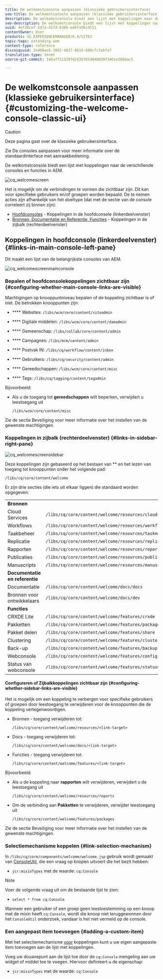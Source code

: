 ```yaml
---
title: De welkomstconsole aanpassen (klassieke gebruikersinterface)
seo-title: De welkomstconsole aanpassen (klassieke gebruikersinterface)
description: De welkomstconsole biedt een lijst met koppelingen naar de verschillende consoles en functies in AEM
seo-description: De welkomstconsole biedt een lijst met koppelingen naar de verschillende consoles en functies in AEM
uuid: 4ef20cef-2d7a-417d-b36b-ed4fa56cd511
contentOwner: User
products: SG_EXPERIENCEMANAGER/6.4/SITES
topic-tags: extending-aem
content-type: reference
discoiquuid: 2e408acb-3802-4837-8619-688cfc3abfa7
translation-type: tm+mt
source-git-commit: 14daff213297d2435765dd46039f346ce3868ac5

---
```



# De welkomstconsole aanpassen (klassieke gebruikersinterface){#customizing-the-welcome-console-classic-ui}

>[!CAUTION]
>
>Deze pagina gaat over de klassieke gebruikersinterface.
>
>Zie De consoles [](/help/sites-developing/customizing-consoles-touch.md) aanpassen voor meer informatie over de standaardinterface met aanraakbediening.

De welkomstconsole biedt een lijst met koppelingen naar de verschillende consoles en functies in AEM.

![cq_welcomescreen](assets/cq_welcomescreen.png)

Het is mogelijk om de verbindingen te vormen die zichtbaar zijn. Dit kan voor specifieke gebruikers en/of groepen worden bepaald. De te nemen acties zijn afhankelijk van het doeltype (dat met de sectie van de console correleert zij binnen zijn):

* [Hoofdconsoles](#links-in-main-console-left-pane) - Koppelingen in de hoofdconsole (linkerdeelvenster)
* [Bronnen, Documentatie en Referentie, Functies](#links-in-sidebar-right-pane) - Koppelingen in de zijbalk (rechterdeelvenster)

## Koppelingen in hoofdconsole (linkerdeelvenster) {#links-in-main-console-left-pane}

Dit maakt een lijst van de belangrijkste consoles van AEM.

![cq_welcomescreenmainconsole](assets/cq_welcomescreenmainconsole.png)

### Bepalen of hoofdconsolekoppelingen zichtbaar zijn {#configuring-whether-main-console-links-are-visible}

Machtigingen op knooppuntniveau bepalen of de koppeling zichtbaar is of niet. De betrokken knooppunten zijn:

* **** Websites: `/libs/wcm/core/content/siteadmin`

* **** Digitale middelen: `/libs/wcm/core/content/damadmin`

* **** Gemeenschap: `/libs/collab/core/content/admin`

* **** Campagnes: `/libs/mcm/content/admin`

* **** Postvak IN: `/libs/cq/workflow/content/inbox`

* **** Gebruikers: `/libs/cq/security/content/admin`

* **** Gereedschappen: `/libs/wcm/core/content/misc`

* **** Tags: `/libs/cq/tagging/content/tagadmin`

Bijvoorbeeld:

* Als u de toegang tot **gereedschappen** wilt beperken, verwijdert u leestoegang uit

   `/libs/wcm/core/content/misc`

Zie de sectie [](/help/sites-administering/security.md) Beveiliging voor meer informatie over het instellen van de gewenste machtigingen.

### Koppelingen in zijbalk (rechterdeelvenster) {#links-in-sidebar-right-pane}

![cq_welcomescreensidebar](assets/cq_welcomescreensidebar.png)

Deze koppelingen zijn gebaseerd op het bestaan van ** en het lezen van toegang tot knooppunten onder het volgende pad:

`/libs/cq/core/content/welcome`

Er zijn drie secties (die iets uit elkaar liggen) die standaard worden opgegeven:

<table> 
 <tbody> 
  <tr> 
   <td><strong>Bronnen</strong></td> 
   <td> </td> 
  </tr> 
  <tr> 
   <td> Cloud Services</td> 
   <td><code>/libs/cq/core/content/welcome/resources/cloudservices</code></td> 
  </tr> 
  <tr> 
   <td> Workflows</td> 
   <td><code>/libs/cq/core/content/welcome/resources/workflows</code></td> 
  </tr> 
  <tr> 
   <td> Taakbeheer</td> 
   <td><code>/libs/cq/core/content/welcome/resources/taskmanager</code></td> 
  </tr> 
  <tr> 
   <td> Replicatie</td> 
   <td><code>/libs/cq/core/content/welcome/resources/replication</code></td> 
  </tr> 
  <tr> 
   <td> Rapporten</td> 
   <td><code>/libs/cq/core/content/welcome/resources/reports</code></td> 
  </tr> 
  <tr> 
   <td> Publicaties</td> 
   <td><code>/libs/cq/core/content/welcome/resources/publishingadmin</code></td> 
  </tr> 
  <tr> 
   <td> Manuscripts</td> 
   <td><code>/libs/cq/core/content/welcome/resources/manuscriptsadmin</code></td> 
  </tr> 
  <tr> 
   <td><strong>Documentatie en referentie</strong></td> 
   <td> </td> 
  </tr> 
  <tr> 
   <td> Documentatie</td> 
   <td><code>/libs/cq/core/content/welcome/docs/docs</code></td> 
  </tr> 
  <tr> 
   <td> Bronnen voor ontwikkelaars</td> 
   <td><code>/libs/cq/core/content/welcome/docs/dev</code></td> 
  </tr> 
  <tr> 
   <td><strong>Functies</strong></td> 
   <td> </td> 
  </tr> 
  <tr> 
   <td> CRXDE Lite</td> 
   <td><code>/libs/cq/core/content/welcome/features/crxde</code></td> 
  </tr> 
  <tr> 
   <td> Pakketten</td> 
   <td><code>/libs/cq/core/content/welcome/features/packages</code></td> 
  </tr> 
  <tr> 
   <td> Pakket delen</td> 
   <td><code>/libs/cq/core/content/welcome/features/share</code></td> 
  </tr> 
  <tr> 
   <td> Clustering</td> 
   <td><code>/libs/cq/core/content/welcome/features/cluster</code></td> 
  </tr> 
  <tr> 
   <td> Back-up</td> 
   <td><code>/libs/cq/core/content/welcome/features/backup</code></td> 
  </tr> 
  <tr> 
   <td> Webconsole<br /> </td> 
   <td><code>/libs/cq/core/content/welcome/features/config</code></td> 
  </tr> 
  <tr> 
   <td> Status van webconsole<br /> </td> 
   <td><code>/libs/cq/core/content/welcome/features/statusdump</code></td> 
  </tr> 
 </tbody> 
</table>

#### Configureren of Zijbalkkoppelingen zichtbaar zijn {#configuring-whether-sidebar-links-are-visible}

Het is mogelijk om een koppeling te verbergen voor specifieke gebruikers of groepen door leestoegang te verwijderen voor de knooppunten die de koppeling vertegenwoordigen.

* Bronnen - toegang verwijderen tot:

   `/libs/cq/core/content/welcome/resources/<link-target>`

* Docs - toegang verwijderen tot:

   `/libs/cq/core/content/welcome/docs/<link-target>`

* Functies - toegang verwijderen tot:

   `/libs/cq/core/content/welcome/features/<link-target>`

Bijvoorbeeld:

* Als u de koppeling naar **rapporten** wilt verwijderen, verwijdert u de leestoegang uit

   `/libs/cq/core/content/welcome/resources/reports`

* Om de verbinding aan **Pakketten** te verwijderen, verwijder leestoegang uit

   `/libs/cq/core/content/welcome/features/packages`

Zie de sectie [](/help/sites-administering/security.md) Beveiliging voor meer informatie over het instellen van de gewenste machtigingen.

### Selectiemechanisme koppelen {#link-selection-mechanism}

In `/libs/cq/core/components/welcome/welcome.jsp` gebruik wordt gemaakt van [ConsoleUtil](https://helpx.adobe.com/experience-manager/6-4/sites/developing/using/reference-materials/javadoc/com/day/cq/commons/ConsoleUtil.html), die een vraag op knopen uitvoert die het bezit hebben:

* `jcr:mixinTypes` met de waarde: `cq:Console`

>[!NOTE]
>
>Voer de volgende vraag uit om de bestaande lijst te zien:
>
>* `select * from cq:Console`
>



Wanneer een gebruiker of een groep geen leestoestemming op een knoop met de mixin heeft `cq:Console`, wordt die knoop niet teruggewonnen door het `ConsoleUtil` onderzoek, vandaar is het niet vermeld op de console.

### Een aangepast item toevoegen {#adding-a-custom-item}

Met het selectiemechanisme [voor](#link-selection-mechanism) koppelingen kunt u uw eigen aangepaste item toevoegen aan de lijst met koppelingen.

Voeg uw douanepunt aan de lijst toe door de `cq:Console` mengeling aan uw widget of middel toe te voegen. Hiervoor definieert u de eigenschap:

* `jcr:mixinTypes` met de waarde: `cq:Console`

